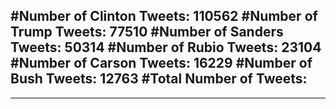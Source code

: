 #Number of Clinton Tweets: 110562
#Number of Trump Tweets: 77510
#Number of Sanders Tweets: 50314
#Number of Rubio Tweets: 23104
#Number of Carson Tweets: 16229
#Number of Bush Tweets: 12763
#Total Number of Tweets:  
---
---
